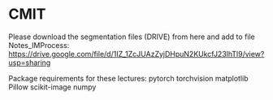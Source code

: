 # CMIT
Please download the segmentation files (DRIVE) from here and add to file Notes_IMProcess:
https://drive.google.com/file/d/1IZ_1ZcJUAzZyjDHpuN2KUkcfJ23lhTl9/view?usp=sharing


Package requirements for these lectures:
pytorch
torchvision
matplotlib
Pillow
scikit-image
numpy
